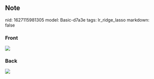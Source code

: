 ## Note
nid: 1627115981305
model: Basic-d7a3e
tags: lr_ridge_lasso
markdown: false

### Front
<img src="paste-8d11d74c989760d2945172a50160ad030e947f20.jpg">

### Back
<img src="paste-c125d5b6ad74016ced1db2c54e5af449f03e806d.jpg">
